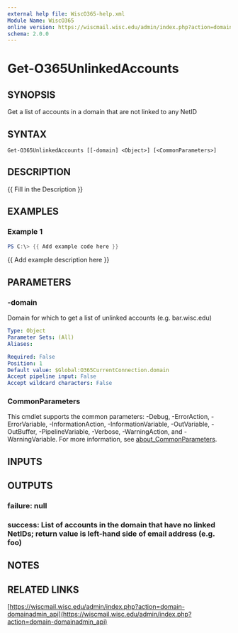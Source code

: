 ```yaml
---
external help file: WiscO365-help.xml
Module Name: WiscO365
online version: https://wiscmail.wisc.edu/admin/index.php?action=domain-domainadmin_api
schema: 2.0.0
---
```


# Get-O365UnlinkedAccounts

## SYNOPSIS
Get a list of accounts in a domain that are not linked to any NetID

## SYNTAX

```
Get-O365UnlinkedAccounts [[-domain] <Object>] [<CommonParameters>]
```

## DESCRIPTION
{{ Fill in the Description }}

## EXAMPLES

### Example 1
```powershell
PS C:\> {{ Add example code here }}
```

{{ Add example description here }}

## PARAMETERS

### -domain
Domain for which to get a list of unlinked accounts (e.g.
bar.wisc.edu)

```yaml
Type: Object
Parameter Sets: (All)
Aliases:

Required: False
Position: 1
Default value: $Global:O365CurrentConnection.domain
Accept pipeline input: False
Accept wildcard characters: False
```

### CommonParameters
This cmdlet supports the common parameters: -Debug, -ErrorAction, -ErrorVariable, -InformationAction, -InformationVariable, -OutVariable, -OutBuffer, -PipelineVariable, -Verbose, -WarningAction, and -WarningVariable. For more information, see [about_CommonParameters](http://go.microsoft.com/fwlink/?LinkID=113216).

## INPUTS

## OUTPUTS

### failure: null
### success: List of accounts in the domain that have no linked NetIDs; return value is left-hand side of email address (e.g. foo)
## NOTES

## RELATED LINKS

[https://wiscmail.wisc.edu/admin/index.php?action=domain-domainadmin_api](https://wiscmail.wisc.edu/admin/index.php?action=domain-domainadmin_api)

